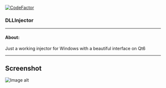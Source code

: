 [![CodeFactor](https://www.codefactor.io/repository/github/sxaxq/dllinjector/badge)](https://www.codefactor.io/repository/github/sxaxq/dllinjector)
### DLLInjector

<hr>

#### About:

Just a working injector for Windows with a beautiful interface on Qt6

<hr>

## Screenshot

![Image alt](https://github.com/sxaxq/DLLInjector/raw/master/rep_resources/123.png)
